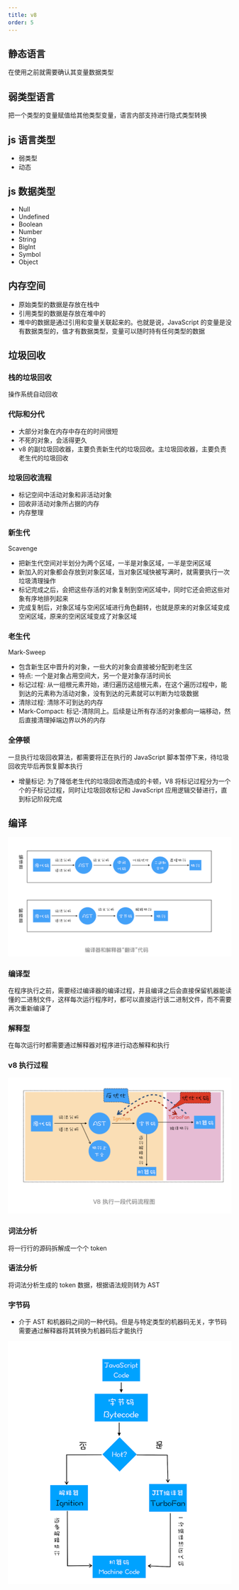 ```yaml
---
title: v8
order: 5
---
```


## 静态语言

在使用之前就需要确认其变量数据类型

## 弱类型语言

把一个类型的变量赋值给其他类型变量，语言内部支持进行隐式类型转换

## js 语言类型

- 弱类型
- 动态

## js 数据类型

- Null
- Undefined
- Boolean
- Number
- String
- BigInt
- Symbol
- Object

## 内存空间

- 原始类型的数据是存放在栈中
- 引用类型的数据是存放在堆中的
- 堆中的数据是通过引用和变量关联起来的。也就是说，JavaScript 的变量是没有数据类型的，值才有数据类型，变量可以随时持有任何类型的数据

## 垃圾回收

### 栈的垃圾回收

操作系统自动回收

### 代际和分代

- 大部分对象在内存中存在的时间很短
- 不死的对象，会活得更久
- v8 的副垃圾回收器，主要负责新生代的垃圾回收。主垃圾回收器，主要负责老生代的垃圾回收

### 垃圾回收流程

- 标记空间中活动对象和非活动对象
- 回收非活动对象所占据的内存
- 内存整理

### 新生代

Scavenge

- 把新生代空间对半划分为两个区域，一半是对象区域，一半是空闲区域
- 新加入的对象都会存放到对象区域，当对象区域快被写满时，就需要执行一次垃圾清理操作
- 标记完成之后，会把这些存活的对象复制到空闲区域中，同时它还会把这些对象有序地排列起来
- 完成复制后，对象区域与空闲区域进行角色翻转，也就是原来的对象区域变成空闲区域，原来的空闲区域变成了对象区域

### 老生代

Mark-Sweep

- 包含新生区中晋升的对象，一些大的对象会直接被分配到老生区
- 特点: 一个是对象占用空间大，另一个是对象存活时间长
- 标记过程: 从一组根元素开始，递归遍历这组根元素，在这个遍历过程中，能到达的元素称为活动对象，没有到达的元素就可以判断为垃圾数据
- 清除过程: 清除不可到达的内存
- Mark-Compact: 标记-清除同上。后续是让所有存活的对象都向一端移动，然后直接清理掉端边界以外的内存

### 全停顿

一旦执行垃圾回收算法，都需要将正在执行的 JavaScript 脚本暂停下来，待垃圾回收完毕后再恢复脚本执行

- 增量标记: 为了降低老生代的垃圾回收而造成的卡顿，V8 将标记过程分为一个个的子标记过程，同时让垃圾回收标记和 JavaScript 应用逻辑交替进行，直到标记阶段完成

## 编译

![](../assets/browser/compileAndInterpretive.png)

### 编译型

在程序执行之前，需要经过编译器的编译过程，并且编译之后会直接保留机器能读懂的二进制文件，这样每次运行程序时，都可以直接运行该二进制文件，而不需要再次重新编译了

### 解释型

在每次运行时都需要通过解释器对程序进行动态解释和执行

### v8 执行过程

![](../assets/browser/v8ExecuteCodeProcess.png)

### 词法分析

将一行行的源码拆解成一个个 token

### 语法分析

将词法分析生成的 token 数据，根据语法规则转为 AST

### 字节码

- 介于 AST 和机器码之间的一种代码。但是与特定类型的机器码无关，字节码需要通过解释器将其转换为机器码后才能执行

![](../assets/browser/bytecodeAndJIT.png)
